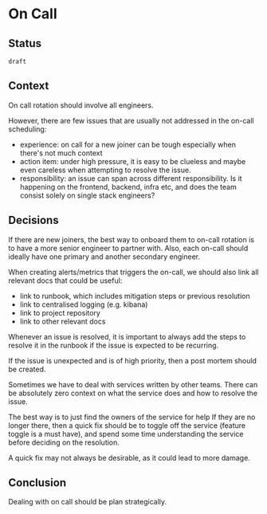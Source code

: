 # On Call


## Status

`draft`

## Context

On call rotation should involve all engineers.

However, there are few issues that are usually not addressed in the on-call scheduling:

- experience: on call for a new joiner can be tough especially when there's not much context
- action item: under high pressure, it is easy to be clueless and maybe even careless when attempting to resolve the issue.
- responsibility: an issue can span across different responsibility. Is it happening on the frontend, backend, infra etc, and does the team consist solely on single stack engineers?


## Decisions

If there are new joiners, the best way to onboard them to on-call rotation is to have a more senior engineer to partner with. Also, each on-call should ideally have one primary and another secondary engineer.

When creating alerts/metrics that triggers the on-call, we should also link all relevant docs that could be useful:

- link to runbook, which includes mitigation steps or previous resolution 
- link to centralised logging (e.g. kibana)
- link to project repository
- link to other relevant docs

Whenever an issue is resolved, it is important to always add the steps to resolve it in the runbook if the issue is expected to be recurring.

If the issue is unexpected and is of high priority, then a post mortem should be created.

Sometimes we have to deal with services written by other teams. There can be absolutely zero context on what the service does and how to resolve the issue.

The best way is to just find the owners of the service for help  If they are no longer there, then a quick fix should be to toggle off the service (feature toggle is a must have), and spend some time understanding the service before deciding on the resolution.

A quick fix may not always be desirable, as it could lead to more damage.

## Conclusion

Dealing with on call should be plan strategically.
